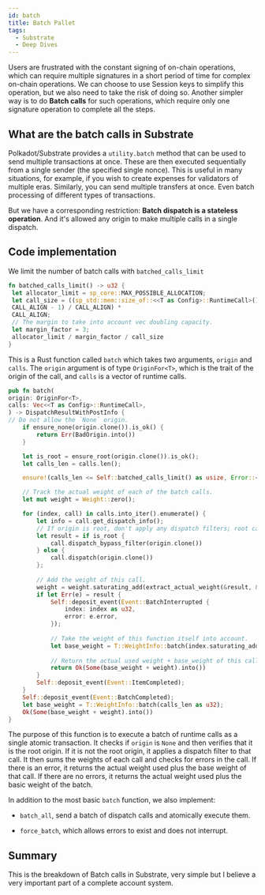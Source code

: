 ```yaml
---
id: batch
title: Batch Pallet
tags:
  - Substrate
  - Deep Dives
---
```


Users are frustrated with the constant signing of on-chain operations, which can require multiple signatures in a short period of time for complex on-chain operations. We can choose to use Session keys to simplify this operation, but we also need to take the risk of doing so. Another simpler way is to do **Batch calls** for such operations, which require only one signature operation to complete all the steps.

## What are the batch calls in Substrate

Polkadot/Substrate provides a `utility.batch` method that can be used to send multiple transactions at once. These are then executed sequentially from a single sender (the specified single nonce). This is useful in many situations, for example, if you wish to create expenses for validators of multiple eras. Similarly, you can send multiple transfers at once. Even batch processing of different types of transactions.

But we have a corresponding restriction: **Batch dispatch is a stateless operation**. And it's allowed any origin to make multiple calls in a single dispatch.

## Code implementation

We limit the number of batch calls with `batched_calls_limit`

```rust
fn batched_calls_limit() -> u32 {
 let allocator_limit = sp_core::MAX_POSSIBLE_ALLOCATION;
 let call_size = ((sp_std::mem::size_of::<<T as Config>::RuntimeCall>() as u32 +
 CALL_ALIGN - 1) / CALL_ALIGN) *
 CALL_ALIGN;
 // The margin to take into account vec doubling capacity.
 let margin_factor = 3;
 allocator_limit / margin_factor / call_size
}
```

This is a Rust function called `batch` which takes two arguments, `origin` and `calls`. The `origin` argument is of type `OriginFor<T>`, which is the trait of the origin of the call, and `calls` is a vector of runtime calls.

```rust
pub fn batch(
origin: OriginFor<T>,
calls: Vec<<T as Config>::RuntimeCall>,
) -> DispatchResultWithPostInfo {
// Do not allow the `None` origin.
    if ensure_none(origin.clone()).is_ok() {
        return Err(BadOrigin.into())
    }

    let is_root = ensure_root(origin.clone()).is_ok();
    let calls_len = calls.len();

    ensure!(calls_len <= Self::batched_calls_limit() as usize, Error::<T>::TooManyCalls);

    // Track the actual weight of each of the batch calls.
    let mut weight = Weight::zero();

    for (index, call) in calls.into_iter().enumerate() {
        let info = call.get_dispatch_info();
        // If origin is root, don't apply any dispatch filters; root can call anything.
        let result = if is_root {
            call.dispatch_bypass_filter(origin.clone())
        } else {
            call.dispatch(origin.clone())
        };
    
        // Add the weight of this call.
        weight = weight.saturating_add(extract_actual_weight(&result, &info));
        if let Err(e) = result {
            Self::deposit_event(Event::BatchInterrupted {
                index: index as u32,
                error: e.error,
            });
        
            // Take the weight of this function itself into account.
            let base_weight = T::WeightInfo::batch(index.saturating_add(1) as u32);
            
            // Return the actual used weight + base_weight of this call.
            return Ok(Some(base_weight + weight).into())
        }
        Self::deposit_event(Event::ItemCompleted);
    }
    Self::deposit_event(Event::BatchCompleted);
    let base_weight = T::WeightInfo::batch(calls_len as u32);
    Ok(Some(base_weight + weight).into())
}
```

The purpose of this function is to execute a batch of runtime calls as a single atomic transaction. It checks if `origin` is `None` and then verifies that it is the root origin. If it is not the root origin, it applies a dispatch filter to that call. It then sums the weights of each call and checks for errors in the call. If there is an error, it returns the actual weight used plus the base weight of that call. If there are no errors, it returns the actual weight used plus the basic weight of the batch.

In addition to the most basic `batch` function, we also implement:

* `batch_all`, send a batch of dispatch calls and atomically execute them.

* `force_batch`, which allows errors to exist and does not interrupt.

## Summary

This is the breakdown of Batch calls in Substrate, very simple but I believe a very important part of a complete account system.
